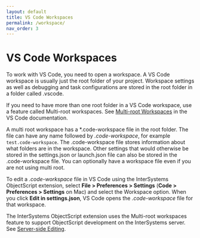 ```yaml
---
layout: default
title: VS Code Workspaces
permalink: /workspace/
nav_order: 3
---
```

# VS Code Workspaces

To work with VS Code, you need to open a workspace. A VS Code workspace is usually just the root folder of your project. Workspace settings as well as debugging and task configurations are stored in the root folder in a folder called .vscode.

If you need to have more than one root folder in a VS Code workspace, use a feature called Multi-root workspaces. See [Multi-root Workspaces](https://code.visualstudio.com/docs/editor/multi-root-workspaces) in the VS Code documentation.

A multi root workspace has a \*.code-workspace file in the root folder. The file can have any name followed by *.code-workspace*, for example `test.code-workspace`. The .code-workspace file stores information about what folders are in the workspace. Other settings that would otherwise be stored in the settings.json or launch.json file can also be stored in the .code-workspace file. You can optionally have a workspace file even if you are not using multi root.

To edit a *.code-workspace* file in VS Code using the InterSystems ObjectScript extension, select **File > Preferences > Settings** (**Code > Preferences > Settings** on Mac) and select the Workspace option. When you click **Edit in settings.json**, VS Code opens the *.code-workspace* file for that workspace.

The InterSystems ObjectScript extension uses the Multi-root workspaces feature to support ObjectScript development on the InterSystems server. See [Server-side Editing](./ServerSide).